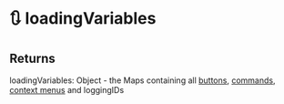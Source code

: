 # 🔃 loadingVariables

## Returns

loadingVariables: Object - the Maps containing all [buttons](../handling-files/buttons.md), [commands](../handling-files/commands.md), [context menus](../handling-files/context-menus.md) and loggingIDs
